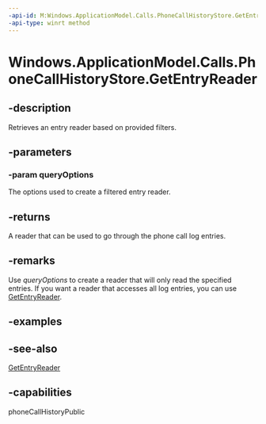 ----api-id: M:Windows.ApplicationModel.Calls.PhoneCallHistoryStore.GetEntryReader(Windows.ApplicationModel.Calls.PhoneCallHistoryEntryQueryOptions)
-api-type: winrt method
---<!-- Method syntaxpublic Windows.ApplicationModel.Calls.PhoneCallHistoryEntryReader GetEntryReader(Windows.ApplicationModel.Calls.PhoneCallHistoryEntryQueryOptions queryOptions)--># Windows.ApplicationModel.Calls.PhoneCallHistoryStore.GetEntryReader## -descriptionRetrieves an entry reader based on provided filters.## -parameters### -param queryOptionsThe options used to create a filtered entry reader.## -returnsA reader that can be used to go through the phone call log entries.## -remarksUse *queryOptions* to create a reader that will only read the specified entries. If you want a reader that accesses all log entries, you can use [GetEntryReader](phonecallhistorystore_getentryreader_641155997.md).## -examples## -see-also[GetEntryReader](phonecallhistorystore_getentryreader_641155997.md)## -capabilitiesphoneCallHistoryPublic